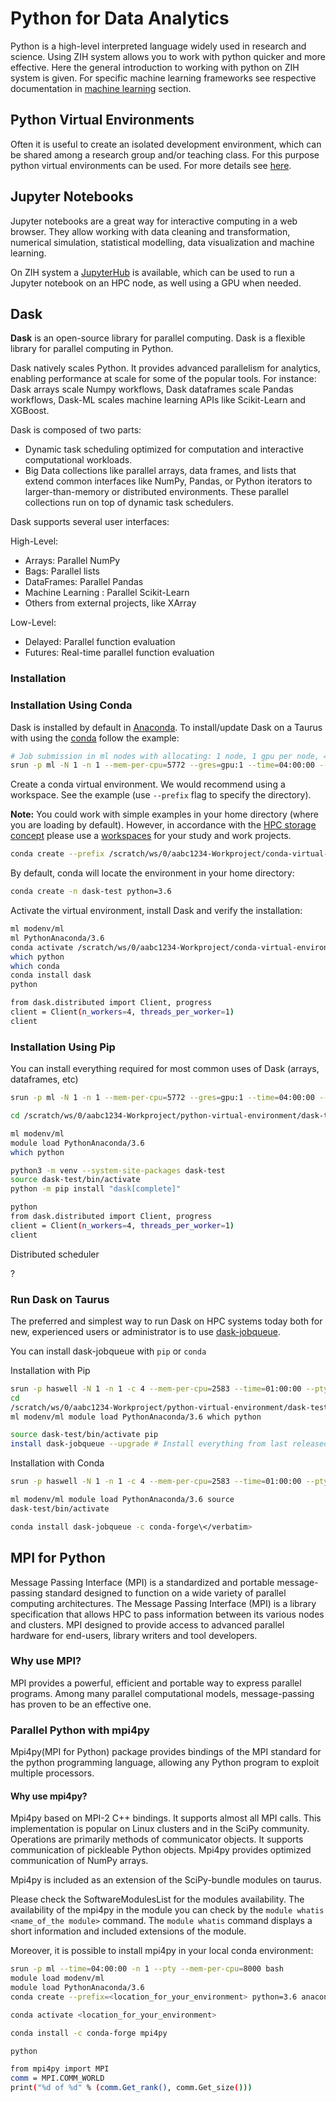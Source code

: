 # Python for Data Analytics

Python is a high-level interpreted language widely used in research and science. Using ZIH system 
allows you to work with python quicker and more effective. Here the general introduction to working
with python on ZIH system is given. For specific machine learning frameworks see respective 
documentation in [machine learning](machine_learning.md) section.   

## Python Virtual Environments

Often it is useful to create an isolated development environment, which can be shared among 
a research group and/or teaching class. For this purpose python virtual environments can be used. 
For more details see [here](python_virtual_environments.md).

## Jupyter Notebooks

Jupyter notebooks are a great way for interactive computing in a web
browser. They allow working with data cleaning and transformation,
numerical simulation, statistical modelling, data visualization and machine learning.

On ZIH system a [JupyterHub](../access/jupyterhub.md) is available, which can be used to run 
a Jupyter notebook on an HPC node, as well using a GPU when needed.  

## Dask

**Dask** is an open-source library for parallel computing. Dask is a flexible library for parallel
computing in Python.

Dask natively scales Python. It provides advanced parallelism for analytics, enabling performance at
scale for some of the popular tools. For instance: Dask arrays scale Numpy workflows, Dask
dataframes scale Pandas workflows, Dask-ML scales machine learning APIs like Scikit-Learn and
XGBoost.

Dask is composed of two parts:

- Dynamic task scheduling optimized for computation and interactive
  computational workloads.
- Big Data collections like parallel arrays, data frames, and lists
  that extend common interfaces like NumPy, Pandas, or Python
  iterators to larger-than-memory or distributed environments. These
  parallel collections run on top of dynamic task schedulers.

Dask supports several user interfaces:

High-Level:

- Arrays: Parallel NumPy
- Bags: Parallel lists
- DataFrames: Parallel Pandas
- Machine Learning : Parallel Scikit-Learn
- Others from external projects, like XArray

Low-Level:

- Delayed: Parallel function evaluation
- Futures: Real-time parallel function evaluation

### Installation

### Installation Using Conda

Dask is installed by default in [Anaconda](https://www.anaconda.com/download/). To install/update
Dask on a Taurus with using the [conda](https://www.anaconda.com/download/) follow the example:

```Bash
# Job submission in ml nodes with allocating: 1 node, 1 gpu per node, 4 hours
srun -p ml -N 1 -n 1 --mem-per-cpu=5772 --gres=gpu:1 --time=04:00:00 --pty bash
```

Create a conda virtual environment. We would recommend using a workspace. See the example (use
`--prefix` flag to specify the directory).

**Note:** You could work with simple examples in your home directory (where you are loading by
default). However, in accordance with the
[HPC storage concept](../data_lifecycle/hpc_storage_concept2019.md) please use a
[workspaces](../data_lifecycle/workspaces.md) for your study and work projects.

```Bash
conda create --prefix /scratch/ws/0/aabc1234-Workproject/conda-virtual-environment/dask-test python=3.6
```

By default, conda will locate the environment in your home directory:

```Bash
conda create -n dask-test python=3.6
```

Activate the virtual environment, install Dask and verify the installation:

```Bash
ml modenv/ml
ml PythonAnaconda/3.6
conda activate /scratch/ws/0/aabc1234-Workproject/conda-virtual-environment/dask-test python=3.6
which python
which conda
conda install dask
python

from dask.distributed import Client, progress
client = Client(n_workers=4, threads_per_worker=1)
client
```

### Installation Using Pip

You can install everything required for most common uses of Dask (arrays, dataframes, etc)

```Bash
srun -p ml -N 1 -n 1 --mem-per-cpu=5772 --gres=gpu:1 --time=04:00:00 --pty bash

cd /scratch/ws/0/aabc1234-Workproject/python-virtual-environment/dask-test

ml modenv/ml
module load PythonAnaconda/3.6
which python

python3 -m venv --system-site-packages dask-test
source dask-test/bin/activate
python -m pip install "dask[complete]"

python
from dask.distributed import Client, progress
client = Client(n_workers=4, threads_per_worker=1)
client
```

Distributed scheduler

?

### Run Dask on Taurus

The preferred and simplest way to run Dask on HPC systems today both for new, experienced users or
administrator is to use [dask-jobqueue](https://jobqueue.dask.org/).

You can install dask-jobqueue with `pip` or `conda`

Installation with Pip

```Bash
srun -p haswell -N 1 -n 1 -c 4 --mem-per-cpu=2583 --time=01:00:00 --pty bash
cd
/scratch/ws/0/aabc1234-Workproject/python-virtual-environment/dask-test
ml modenv/ml module load PythonAnaconda/3.6 which python

source dask-test/bin/activate pip
install dask-jobqueue --upgrade # Install everything from last released version
```

Installation with Conda

```Bash
srun -p haswell -N 1 -n 1 -c 4 --mem-per-cpu=2583 --time=01:00:00 --pty bash

ml modenv/ml module load PythonAnaconda/3.6 source
dask-test/bin/activate

conda install dask-jobqueue -c conda-forge\</verbatim>
```

## MPI for Python

Message Passing Interface (MPI) is a standardized and portable
message-passing standard designed to function on a wide variety of
parallel computing architectures. The Message Passing Interface (MPI) is
a library specification that allows HPC to pass information between its
various nodes and clusters. MPI designed to provide access to advanced
parallel hardware for end-users, library writers and tool developers.

### Why use MPI?

MPI provides a powerful, efficient and portable way to express parallel
programs.
Among many parallel computational models, message-passing has proven to be an effective one.

### Parallel Python with mpi4py

Mpi4py(MPI for Python) package provides bindings of the MPI standard for
the python programming language, allowing any Python program to exploit
multiple processors.

#### Why use mpi4py?

Mpi4py based on MPI-2 C++ bindings. It supports almost all MPI calls.
This implementation is popular on Linux clusters and in the SciPy
community. Operations are primarily methods of communicator objects. It
supports communication of pickleable Python objects. Mpi4py provides
optimized communication of NumPy arrays.

Mpi4py is included as an extension of the SciPy-bundle modules on
taurus.

Please check the SoftwareModulesList for the modules availability. The availability of the mpi4py
in the module you can check by
the `module whatis <name_of_the module>` command. The `module whatis`
command displays a short information and included extensions of the
module.

Moreover, it is possible to install mpi4py in your local conda
environment:

```Bash
srun -p ml --time=04:00:00 -n 1 --pty --mem-per-cpu=8000 bash                            #allocate recources
module load modenv/ml
module load PythonAnaconda/3.6                                                           #load module to use conda
conda create --prefix=<location_for_your_environment> python=3.6 anaconda                #create conda virtual environment

conda activate <location_for_your_environment>                                          #activate your virtual environment

conda install -c conda-forge mpi4py                                                      #install mpi4py

python                                                                                   #start python

from mpi4py import MPI                                                                   #verify your mpi4py
comm = MPI.COMM_WORLD
print("%d of %d" % (comm.Get_rank(), comm.Get_size()))
```

